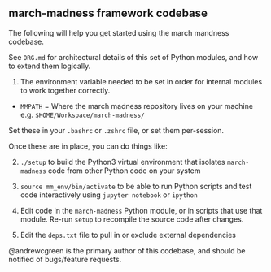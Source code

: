 ## march-madness framework codebase 

The following will help you get started using the march mandness codebase.

See `ORG.md` for architectural details of this set of Python modules, and how to extend them logically.

1. The environment variable needed to be set in order for internal modules to work together correctly.

- `MMPATH` = Where the march madness repository lives on your machine
e.g. `$HOME/Workspace/march-madness/`

Set these in your `.bashrc` or `.zshrc` file, or set them per-session.

Once these are in place, you can do things like:

2. `./setup` to build the Python3 virtual environment that isolates `march-madness` code from other Python code on your system

3. `source mm_env/bin/activate` to be able to run Python scripts and test code interactively using `jupyter notebook` or `ipython`

4. Edit code in the `march-madness` Python module, or in scripts that use that module. Re-run `setup` to recompile the source code after changes.

5. Edit the `deps.txt` file to pull in or exclude external dependencies


@andrewcgreen is the primary author of this codebase, and should be notified of bugs/feature requests.
